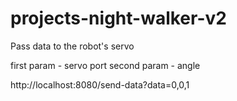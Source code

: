 # projects-night-walker-v2


Pass data to the robot's servo

first param - servo port
second param - angle


http://localhost:8080/send-data?data=0,0,1